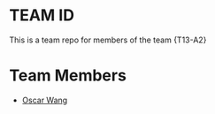 # TEAM ID
This is a team repo for members of the team {T13-A2}

# Team Members
* [Oscar Wang](members/oscarWang.md)
